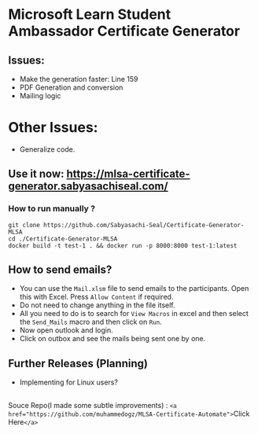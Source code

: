 # Microsoft Learn Student Ambassador Certificate Generator

## Issues:

- Make the generation faster: Line 159
- PDF Generation and  conversion
- Mailing logic

# Other Issues:

- Generalize code.

## Use it now: https://mlsa-certificate-generator.sabyasachiseal.com/

### How to run manually ?

```
git clone https://github.com/Sabyasachi-Seal/Certificate-Generator-MLSA
cd ./Certificate-Generator-MLSA
docker build -t test-1 . && docker run -p 8000:8000 test-1:latest
```

## How to send emails?

- You can use the `Mail.xlsm` file to send emails to the participants. Open this with Excel. Press ``Allow Content`` if required.
- Do not need to change anything in the file itself.
- All you need to do is to search for ``View Macros``  in excel and then select the ``Send_Mails`` macro and then click on ``Run``.
- Now open outlook and login.
- Click on outbox and see the mails being sent one by one.

## Further Releases (Planning)

- Implementing for Linux users?

<h2></h2>

Souce Repo(I made some subtle improvements) : `<a href="https://github.com/muhammedogz/MLSA-Certificate-Automate">`Click Here`</a>`
